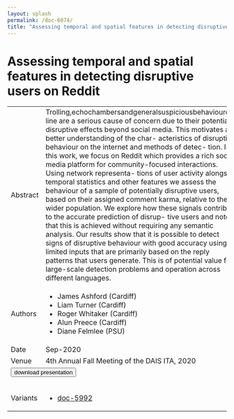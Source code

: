 ```yaml
---
layout: splash
permalink: /doc-6074/
title: "Assessing temporal and spatial features in detecting disruptive users on Reddit"
---
```


# Assessing temporal and spatial features in detecting disruptive users on Reddit

<table>
    <tbody>
    <tr>
        <td>Abstract</td>
        <td>Trolling,echochambersandgeneralsuspiciousbehaviouron- line are a serious cause of concern due to their potential disruptive effects beyond social media. This motivates a better understanding of the char- acteristics of disruptive behaviour on the internet and methods of detec- tion. In this work, we focus on Reddit which provides a rich social media platform for community-focused interactions. Using network representa- tions of user activity alongside temporal statistics and other features we assess the behaviour of a sample of potentially disruptive users, based on their assigned comment karma, relative to the wider population. We explore how these signals contribute to the accurate prediction of disrup- tive users and note that this is achieved without requiring any semantic analysis. Our results show that it is possible to detect signs of disruptive behaviour with good accuracy using limited inputs that are primarily based on the reply patterns that users generate. This is of potential value for large-scale detection problems and operation across different languages.</td>
    </tr>
    <tr>
        <td>Authors</td>
        <td>
            <ul>
                <li>James Ashford (Cardiff)</li>
                <li>Liam Turner (Cardiff)</li>
                <li>Roger Whitaker (Cardiff)</li>
                <li>Alun Preece (Cardiff)</li>
                <li>Diane Felmlee (PSU)</li>
            </ul>
        </td>
    </tr>
    <tr>
        <td>Date</td>
        <td>Sep-2020</td>
    </tr>
    <tr>
        <td>Venue</td>
        <td>4th Annual Fall Meeting of the DAIS ITA, 2020</td>
    </tr>
        <tr>
            <td colspan="2">
                <form method="get" action="https://dais-ita.org/sites/default/files/5337_slides.pdf">
                    <button type="submit">download presentation</button>
                </form>
            </td>
        </tr>
        <tr>
            <td>Variants</td>
            <td>
                <ul>
                    <li><a href="\doc-5992\">doc-5992</a></li>
                </ul>
            </td>
        </tr>
    </tbody>
</table>
